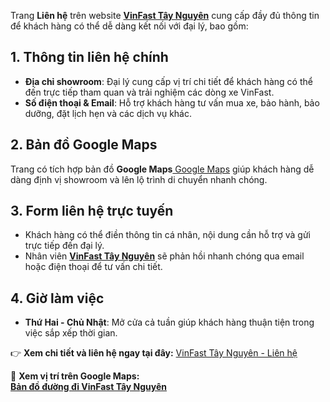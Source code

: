   
Trang **Liên hệ** trên website **[VinFast Tây Nguyên](https://vinfasttaynguyen.com)** cung cấp đầy đủ thông tin để khách hàng có thể dễ dàng kết nối với đại lý, bao gồm:  

## **1. Thông tin liên hệ chính**  
- **Địa chỉ showroom**: Đại lý cung cấp vị trí chi tiết để khách hàng có thể đến trực tiếp tham quan và trải nghiệm các dòng xe VinFast.  
- **Số điện thoại & Email**: Hỗ trợ khách hàng tư vấn mua xe, bảo hành, bảo dưỡng, đặt lịch hẹn và các dịch vụ khác.  

## **2. Bản đồ Google Maps**  
Trang có tích hợp bản đồ **Google Maps**[ Google Maps](https://www.google.com/maps?q=VinFast+T%C3%A2y+Nguy%C3%AAn) giúp khách hàng dễ dàng định vị showroom và lên lộ trình di chuyển nhanh chóng.  

## **3. Form liên hệ trực tuyến**  
- Khách hàng có thể điền thông tin cá nhân, nội dung cần hỗ trợ và gửi trực tiếp đến đại lý.  
- Nhân viên **[VinFast Tây Nguyên](https://vinfasttaynguyen.com)** sẽ phản hồi nhanh chóng qua email hoặc điện thoại để tư vấn chi tiết.  

## **4. Giờ làm việc**  
- **Thứ Hai - Chủ Nhật**: Mở cửa cả tuần giúp khách hàng thuận tiện trong việc sắp xếp thời gian.  

👉 **Xem chi tiết và liên hệ ngay tại đây:** [VinFast Tây Nguyên - Liên hệ](https://vinfasttaynguyen.com/lien-he)  

📍 **Xem vị trí trên Google Maps:**  
[**Bản đồ đường đi VinFast Tây Nguyên**](https://www.google.com/maps?q=VinFast+T%C3%A2y+Nguy%C3%AAn)
